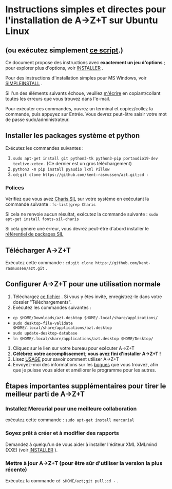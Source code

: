 # Instructions simples et directes pour l'installation de A→Z+T sur Ubuntu Linux

## (ou exécutez simplement [ce script](RunMetoInstall_Linux.sh?raw=true).)

Ce document propose des instructions avec **exactement un jeu d'options** ; pour explorer plus d'options, voir [INSTALLER](INSTALL.md) .

Pour des instructions d'installation simples pour MS Windows, voir [SIMPLEINSTALL](SIMPLEINSTALL.md) .

Si l'un des éléments suivants échoue, veuillez [m'écrire](BUGS.md) en copiant/collant toutes les erreurs que vous trouvez dans l'e-mail.

Pour exécuter ces commandes, ouvrez un terminal et copiez/collez la commande, puis appuyez sur Entrée. Vous devrez peut-être saisir votre mot de passe sudo/administrateur.

## Installer les packages système et python

Exécutez les commandes suivantes :

1. `sudo apt-get install git python3-tk python3-pip portaudio19-dev texlive-xetex` . (Ce dernier est un gros téléchargement)
2. `python3 -m pip install pyaudio lxml Pillow`
3. `cd;git clone https://github.com/kent-rasmussen/azt.git;cd -`

### Polices

Vérifiez que vous avez [Charis SIL](https://software.sil.org/charis/) sur votre système en exécutant la commande suivante : `fc-list|grep Charis`

Si cela ne renvoie aucun résultat, exécutez la commande suivante : `sudo apt-get install fonts-sil-charis`

Si cela génère une erreur, vous devrez peut-être d'abord installer le [référentiel de packages SIL](https://packages.sil.org/)

## Télécharger A→Z+T

Exécutez cette commande : `cd;git clone https://github.com/kent-rasmussen/azt.git` .

## Configurer A→Z+T pour une utilisation normale

1. Téléchargez [ce fichier](installfiles/azt.desktop?raw=true) . Si vous y êtes invité, enregistrez-le dans votre dossier "Téléchargements".
2. Exécutez les commandes suivantes :

- `cp $HOME/Downloads/azt.desktop $HOME/.local/share/applications/`
- `sudo desktop-file-validate  $HOME/.local/share/applications/azt.desktop`
- `sudo update-desktop-database`
- `ln $HOME/.local/share/applications/azt.desktop $HOME/Desktop/`

1. Cliquez sur le lien sur votre bureau pour exécuter A→Z+T
2. **Célébrez votre accomplissement; vous avez fini d'installer A→Z+T !**
3. Lisez [USAGE](USAGE.md) pour savoir comment utiliser A→Z+T
4. Envoyez-moi des informations sur les [bogues](BUGS.md) que vous trouvez, afin que je puisse vous aider et améliorer le programme pour les autres.

## Étapes importantes supplémentaires pour tirer le meilleur parti de A→Z+T

### Installez Mercurial pour une meilleure collaboration

exécutez cette commande : `sudo apt-get install mercurial`

### Soyez prêt à créer et à modifier des rapports

Demandez à quelqu'un de vous aider à installer l'éditeur XML XMLmind (XXE) (voir [INSTALLER](INSTALL.md) ).

### Mettre à jour A→Z+T (pour être sûr d'utiliser la version la plus récente)

Exécutez la commande `cd $HOME/azt;git pull;cd -` .
